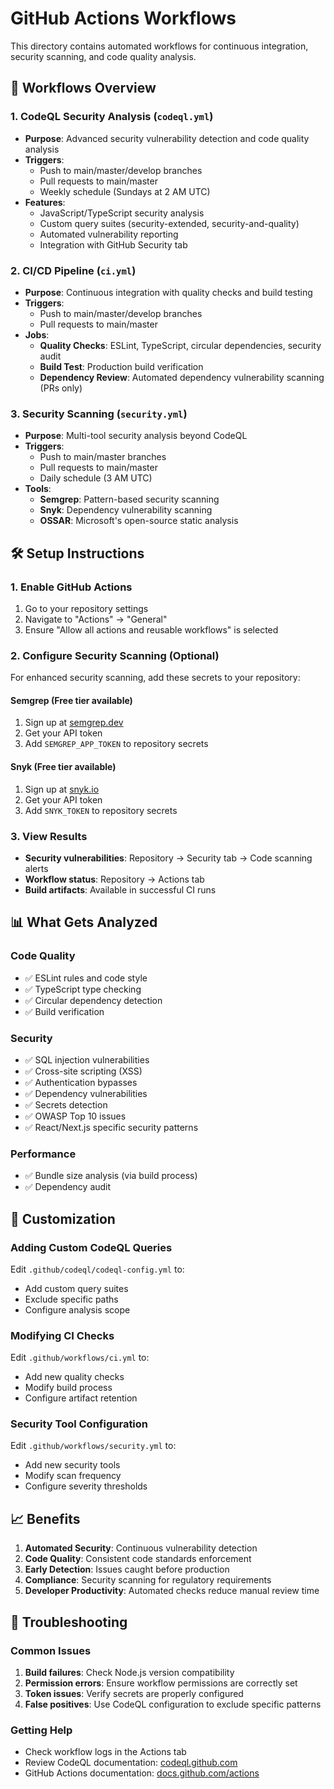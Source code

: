 # GitHub Actions Workflows

This directory contains automated workflows for continuous integration, security scanning, and code quality analysis.

## 🔄 Workflows Overview

### 1. CodeQL Security Analysis (`codeql.yml`)
- **Purpose**: Advanced security vulnerability detection and code quality analysis
- **Triggers**: 
  - Push to main/master/develop branches
  - Pull requests to main/master
  - Weekly schedule (Sundays at 2 AM UTC)
- **Features**:
  - JavaScript/TypeScript security analysis
  - Custom query suites (security-extended, security-and-quality)
  - Automated vulnerability reporting
  - Integration with GitHub Security tab

### 2. CI/CD Pipeline (`ci.yml`)
- **Purpose**: Continuous integration with quality checks and build testing
- **Triggers**: 
  - Push to main/master/develop branches
  - Pull requests to main/master
- **Jobs**:
  - **Quality Checks**: ESLint, TypeScript, circular dependencies, security audit
  - **Build Test**: Production build verification
  - **Dependency Review**: Automated dependency vulnerability scanning (PRs only)

### 3. Security Scanning (`security.yml`)
- **Purpose**: Multi-tool security analysis beyond CodeQL
- **Triggers**: 
  - Push to main/master branches
  - Pull requests to main/master
  - Daily schedule (3 AM UTC)
- **Tools**:
  - **Semgrep**: Pattern-based security scanning
  - **Snyk**: Dependency vulnerability scanning
  - **OSSAR**: Microsoft's open-source static analysis

## 🛠️ Setup Instructions

### 1. Enable GitHub Actions
1. Go to your repository settings
2. Navigate to "Actions" → "General"
3. Ensure "Allow all actions and reusable workflows" is selected

### 2. Configure Security Scanning (Optional)
For enhanced security scanning, add these secrets to your repository:

#### Semgrep (Free tier available)
1. Sign up at [semgrep.dev](https://semgrep.dev)
2. Get your API token
3. Add `SEMGREP_APP_TOKEN` to repository secrets

#### Snyk (Free tier available)
1. Sign up at [snyk.io](https://snyk.io)
2. Get your API token
3. Add `SNYK_TOKEN` to repository secrets

### 3. View Results
- **Security vulnerabilities**: Repository → Security tab → Code scanning alerts
- **Workflow status**: Repository → Actions tab
- **Build artifacts**: Available in successful CI runs

## 📊 What Gets Analyzed

### Code Quality
- ✅ ESLint rules and code style
- ✅ TypeScript type checking
- ✅ Circular dependency detection
- ✅ Build verification

### Security
- ✅ SQL injection vulnerabilities
- ✅ Cross-site scripting (XSS)
- ✅ Authentication bypasses
- ✅ Dependency vulnerabilities
- ✅ Secrets detection
- ✅ OWASP Top 10 issues
- ✅ React/Next.js specific security patterns

### Performance
- ✅ Bundle size analysis (via build process)
- ✅ Dependency audit

## 🔧 Customization

### Adding Custom CodeQL Queries
Edit `.github/codeql/codeql-config.yml` to:
- Add custom query suites
- Exclude specific paths
- Configure analysis scope

### Modifying CI Checks
Edit `.github/workflows/ci.yml` to:
- Add new quality checks
- Modify build process
- Configure artifact retention

### Security Tool Configuration
Edit `.github/workflows/security.yml` to:
- Add new security tools
- Modify scan frequency
- Configure severity thresholds

## 📈 Benefits

1. **Automated Security**: Continuous vulnerability detection
2. **Code Quality**: Consistent code standards enforcement
3. **Early Detection**: Issues caught before production
4. **Compliance**: Security scanning for regulatory requirements
5. **Developer Productivity**: Automated checks reduce manual review time

## 🚨 Troubleshooting

### Common Issues
1. **Build failures**: Check Node.js version compatibility
2. **Permission errors**: Ensure workflow permissions are correctly set
3. **Token issues**: Verify secrets are properly configured
4. **False positives**: Use CodeQL configuration to exclude specific patterns

### Getting Help
- Check workflow logs in the Actions tab
- Review CodeQL documentation: [codeql.github.com](https://codeql.github.com)
- GitHub Actions documentation: [docs.github.com/actions](https://docs.github.com/actions)